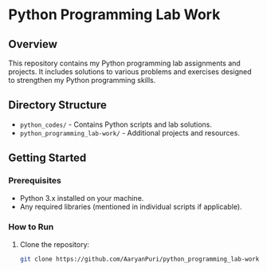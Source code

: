 # Python Programming Lab Work

## Overview
This repository contains my Python programming lab assignments and projects. It includes solutions to various problems and exercises designed to strengthen my Python programming skills.

## Directory Structure
- `python_codes/` - Contains Python scripts and lab solutions.
- `python_programming_lab-work/` - Additional projects and resources.

## Getting Started

### Prerequisites
- Python 3.x installed on your machine.
- Any required libraries (mentioned in individual scripts if applicable).

### How to Run
1. Clone the repository:
   ```bash
   git clone https://github.com/AaryanPuri/python_programming_lab-work.git
